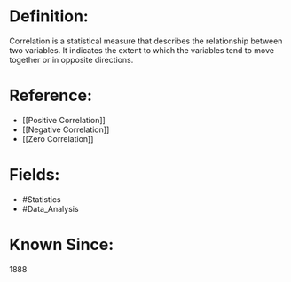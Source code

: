 

# Definition:
Correlation is a statistical measure that describes the relationship between two variables. It indicates the extent to which the variables tend to move together or in opposite directions.

# Reference:
- [[Positive Correlation]]
- [[Negative Correlation]]
- [[Zero Correlation]]

# Fields: 
- #Statistics
- #Data_Analysis

# Known Since:
1888

